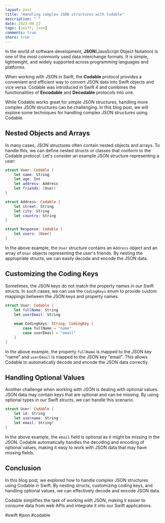 ```yaml
---
layout: post
title: "Handling complex JSON structures with Codable"
description: " "
date: 2023-09-22
tags: [swift, json]
comments: true
share: true
---
```


In the world of software development, **JSON**(JavaScript Object Notation) is one of the most commonly used data interchange formats. It is simple, lightweight, and widely supported across programming languages and platforms.

When working with JSON in Swift, the **Codable** protocol provides a convenient and efficient way to convert JSON data into Swift objects and vice versa. Codable was introduced in Swift 4 and combines the functionalities of **Encodable** and **Decodable** protocols into one.

While Codable works great for simple JSON structures, handling more complex JSON structures can be challenging. In this blog post, we will explore some techniques for handling complex JSON structures using Codable.

## Nested Objects and Arrays

In many cases, JSON structures often contain nested objects and arrays. To handle this, we can define nested structs or classes that conform to the Codable protocol. Let's consider an example JSON structure representing a user:

```swift
struct User: Codable {
    let name: String
    let age: Int
    let address: Address
    let friends: [User]
}

struct Address: Codable {
    let street: String
    let city: String
    let country: String
}

struct Response: Codable {
    let users: [User]
}
```

In the above example, the `User` structure contains an `Address` object and an array of `User` objects representing the user's friends. By nesting the appropriate structs, we can easily decode and encode the JSON data.

## Customizing the Coding Keys

Sometimes, the JSON keys do not match the property names in our Swift structs. In such cases, we can use the `CodingKeys` enum to provide custom mappings between the JSON keys and property names.

```swift
struct User: Codable {
    let fullName: String
    let userEmail: String
    
    enum CodingKeys: String, CodingKey {
        case fullName = "name"
        case userEmail = "email"
    }
}
```

In the above example, the property `fullName` is mapped to the JSON key "name" and `userEmail` is mapped to the JSON key "email". This allows Codable to automatically decode and encode the JSON data correctly.

## Handling Optional Values

Another challenge when working with JSON is dealing with optional values. JSON data may contain keys that are optional and can be missing. By using optional types in our Swift structs, we can handle this scenario.

```swift
struct User: Codable {
    let id: String
    let username: String
    let email: String?
}
```

In the above example, the `email` field is optional as it might be missing in the JSON. Codable automatically handles the decoding and encoding of optional values, making it easy to work with JSON data that may have missing fields.

## Conclusion

In this blog post, we explored how to handle complex JSON structures using Codable in Swift. By nesting structs, customizing coding keys, and handling optional values, we can effectively decode and encode JSON data.

Codable simplifies the task of working with JSON, making it easier to consume data from web APIs and integrate it into our Swift applications.

#swift #json #codable